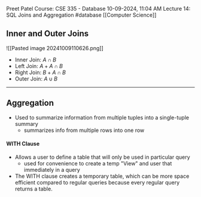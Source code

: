 Preet Patel
Course: CSE 335 - Database
10-09-2024, 11:04 AM
Lecture 14: SQL Joins and Aggregation
#database 
[[Computer Science]]

## Inner and Outer Joins

![[Pasted image 20241009110626.png]]

- Inner Join: $A \cap B$
- Left Join: $A + A\cap B$
- Right Join: $B + A \cap B$
- Outer Join: $A \cup B$

__________

## Aggregation
- Used to summarize information from multiple tuples into a single-tuple summary
	- summarizes info from multiple rows into one row

#### WITH Clause
- Allows a user to define a table that will only be used in particular query
	- used for convenience to create a temp "View" and user that immediately in a query
- The WITH clause creates a temporary table, which can be more space efficient compared to regular queries because every regular query returns a table.